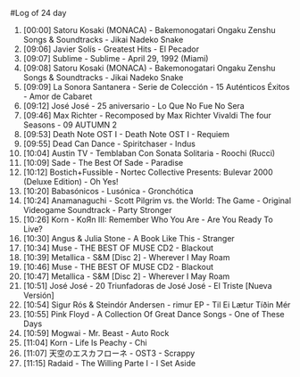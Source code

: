 #Log of 24 day

1. [00:00] Satoru Kosaki (MONACA) - Bakemonogatari Ongaku Zenshu Songs & Soundtracks - Jikai Nadeko Snake
1. [09:06] Javier Solís - Greatest Hits - El Pecador
1. [09:07] Sublime - Sublime - April 29, 1992 (Miami)
1. [09:08] Satoru Kosaki (MONACA) - Bakemonogatari Ongaku Zenshu Songs & Soundtracks - Jikai Nadeko Snake
1. [09:09] La Sonora Santanera - Serie de Colección - 15 Auténticos Éxitos - Amor de Cabaret
1. [09:12] José José - 25 aniversario - Lo Que No Fue No Sera
1. [09:46] Max Richter - Recomposed by Max Richter Vivaldi The four Seasons - 09 AUTUMN 2
1. [09:53] Death Note OST I - Death Note OST I - Requiem
1. [09:55] Dead Can Dance - Spiritchaser - Indus
1. [10:04] Austin TV - Temblaban Con Sonata Solitaria - Roochi (Rucci)
1. [10:09] Sade - The Best Of Sade - Paradise
1. [10:12] Bostich+Fussible - Nortec Collective Presents: Bulevar 2000 (Deluxe Edition) - Oh Yes!
1. [10:20] Babasónicos - Lusónica - Gronchótica
1. [10:24] Anamanaguchi - Scott Pilgrim vs. the World: The Game - Original Videogame Soundtrack - Party Stronger
1. [10:26] Korn - KoЯn III: Remember Who You Are - Are You Ready To Live?
1. [10:30] Angus & Julia Stone - A Book Like This - Stranger
1. [10:34] Muse - THE BEST OF MUSE CD2 - Blackout
1. [10:39] Metallica - S&M [Disc 2] - Wherever I May Roam
1. [10:46] Muse - THE BEST OF MUSE CD2 - Blackout
1. [10:47] Metallica - S&M [Disc 2] - Wherever I May Roam
1. [10:51] José José - 20 Triunfadoras de José José - El Triste [Nueva Versión]
1. [10:54] Sigur Rós & Steindór Andersen - rimur EP - Til Ei Lætur Tíðin Mér
1. [10:55] Pink Floyd - A Collection Of Great Dance Songs - One of These Days
1. [10:59] Mogwai - Mr. Beast - Auto Rock
1. [11:04] Korn - Life Is Peachy - Chi
1. [11:07] 天空のエスカフローネ - OST3 - Scrappy
1. [11:15] Radaid - The Willing Parte I - I Set Aside
